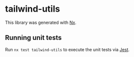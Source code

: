 # tailwind-utils

This library was generated with [Nx](https://nx.dev).

## Running unit tests

Run `nx test tailwind-utils` to execute the unit tests via [Jest](https://jestjs.io).
